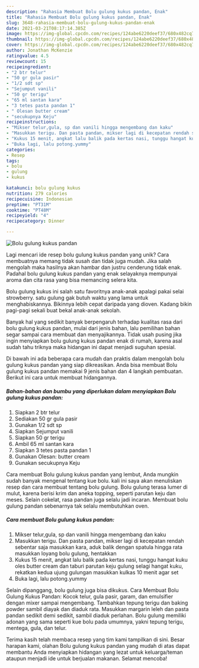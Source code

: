 ```yaml
---
description: "Rahasia Membuat Bolu gulung kukus pandan, Enak"
title: "Rahasia Membuat Bolu gulung kukus pandan, Enak"
slug: 3648-rahasia-membuat-bolu-gulung-kukus-pandan-enak
date: 2021-03-21T08:17:14.385Z
image: https://img-global.cpcdn.com/recipes/124abe6220deef37/680x482cq70/bolu-gulung-kukus-pandan-foto-resep-utama.jpg
thumbnail: https://img-global.cpcdn.com/recipes/124abe6220deef37/680x482cq70/bolu-gulung-kukus-pandan-foto-resep-utama.jpg
cover: https://img-global.cpcdn.com/recipes/124abe6220deef37/680x482cq70/bolu-gulung-kukus-pandan-foto-resep-utama.jpg
author: Jonathan McKenzie
ratingvalue: 4.5
reviewcount: 15
recipeingredient:
- "2 btr telur"
- "50 gr gula pasir"
- "1/2 sdt sp"
- "Sejumput vanili"
- "50 gr terigu"
- "65 ml santan kara"
- "3 tetes pasta pandan 1"
- " Olesan butter cream"
- "secukupnya Keju"
recipeinstructions:
- "Mikser telur,gula, sp dan vanili hingga mengembang dan kaku"
- "Masukkan terigu. Dan pasta pandan, mikser lagi di kecepatan rendah sebentar saja masukkan kara, aduk balik dengan spatula hingga rata masukkan loyang bolu gulung, hentakkan"
- "Kukus 15 menit, angkat lalu balik pada kertas nasi, tunggu hangat kuku oles butter cream dan taburi parutan keju gulung selagi hangat kuku, rekatkan kedua ujung gulungan masukkan kulkas 10 menit agar set"
- "Buka lagi, lalu potong.yummy"
categories:
- Resep
tags:
- bolu
- gulung
- kukus

katakunci: bolu gulung kukus 
nutrition: 279 calories
recipecuisine: Indonesian
preptime: "PT31M"
cooktime: "PT48M"
recipeyield: "4"
recipecategory: Dinner

---
```



![Bolu gulung kukus pandan](https://img-global.cpcdn.com/recipes/124abe6220deef37/680x482cq70/bolu-gulung-kukus-pandan-foto-resep-utama.jpg)

Lagi mencari ide resep bolu gulung kukus pandan yang unik? Cara membuatnya memang tidak susah dan tidak juga mudah. Jika salah mengolah maka hasilnya akan hambar dan justru cenderung tidak enak. Padahal bolu gulung kukus pandan yang enak selayaknya mempunyai aroma dan cita rasa yang bisa memancing selera kita.

Bolu gulung kukus ini salah satu favoritnya anak-anak apalagi pakai selai strowberry. satu gulung gak butuh waktu yang lama untuk menghabiskannya. Bikinnya lebih cepat daripada yang dioven. Kadang bikin pagi-pagi sekali buat bekal anak-anak sekolah.

Banyak hal yang sedikit banyak berpengaruh terhadap kualitas rasa dari bolu gulung kukus pandan, mulai dari jenis bahan, lalu pemilihan bahan segar sampai cara membuat dan menyajikannya. Tidak usah pusing jika ingin menyiapkan bolu gulung kukus pandan enak di rumah, karena asal sudah tahu triknya maka hidangan ini dapat menjadi suguhan spesial.


Di bawah ini ada beberapa cara mudah dan praktis dalam mengolah bolu gulung kukus pandan yang siap dikreasikan. Anda bisa membuat Bolu gulung kukus pandan memakai 9 jenis bahan dan 4 langkah pembuatan. Berikut ini cara untuk membuat hidangannya.

<!--inarticleads1-->

##### Bahan-bahan dan bumbu yang diperlukan dalam menyiapkan Bolu gulung kukus pandan:

1. Siapkan 2 btr telur
1. Sediakan 50 gr gula pasir
1. Gunakan 1/2 sdt sp
1. Siapkan Sejumput vanili
1. Siapkan 50 gr terigu
1. Ambil 65 ml santan kara
1. Siapkan 3 tetes pasta pandan 1
1. Gunakan  Olesan: butter cream
1. Gunakan secukupnya Keju


Cara membuat Bolu gulung kukus pandan yang lembut, Anda mungkin sudah banyak mengenal tentang kue bolu. kali ini saya akan menuliskan resep dan cara membuat tentang bolu gulung. Bolu gulung terasa lumer di mulut, karena berisi krim dan aneka topping, seperti parutan keju dan meses. Selain cokelat, rasa pandan juga selalu jadi incaran. Membuat bolu gulung pandan sebenarnya tak selalu membutuhkan oven. 

<!--inarticleads2-->

##### Cara membuat Bolu gulung kukus pandan:

1. Mikser telur,gula, sp dan vanili hingga mengembang dan kaku
1. Masukkan terigu. Dan pasta pandan, mikser lagi di kecepatan rendah sebentar saja masukkan kara, aduk balik dengan spatula hingga rata masukkan loyang bolu gulung, hentakkan
1. Kukus 15 menit, angkat lalu balik pada kertas nasi, tunggu hangat kuku oles butter cream dan taburi parutan keju gulung selagi hangat kuku, rekatkan kedua ujung gulungan masukkan kulkas 10 menit agar set
1. Buka lagi, lalu potong.yummy


Selain dipanggang, bolu gulung juga bisa dikukus. Cara Membuat Bolu Gulung Kukus Pandan: Kocok telur, gula pasir, garam, dan emulsifier dengan mixer sampai mengembang. Tambahkan tepung terigu dan baking powder sambil diayak dan diaduk rata. Masukkan margarin leleh dan pasta pandan sedikit demi sedikit, sambil diaduk perlahan. Bolu gulung memiliki adonan yang sama seperti kue bolu pada umumnya, yakni tepung terigu, mentega, gula, dan telur. 

Terima kasih telah membaca resep yang tim kami tampilkan di sini. Besar harapan kami, olahan Bolu gulung kukus pandan yang mudah di atas dapat membantu Anda menyiapkan hidangan yang lezat untuk keluarga/teman ataupun menjadi ide untuk berjualan makanan. Selamat mencoba!
